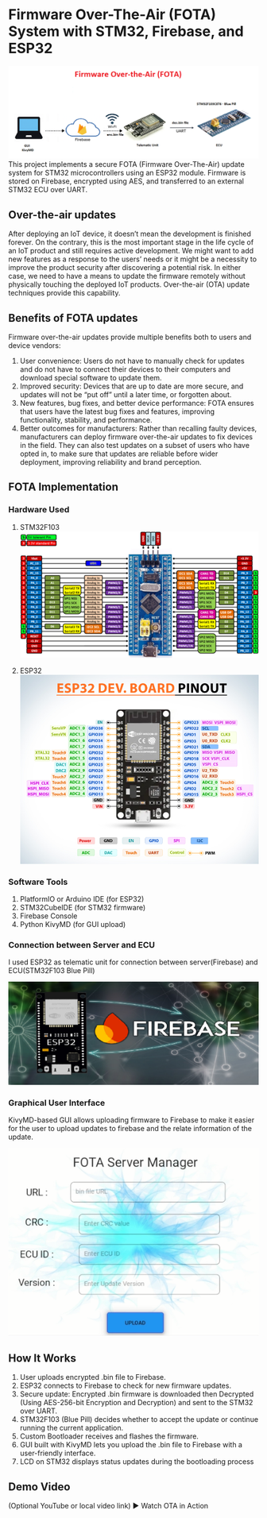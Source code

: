  # Firmware Over-The-Air (FOTA) System with STM32, Firebase, and ESP32
![System Diagram](images/fota.png)
This project implements a secure FOTA (Firmware Over-The-Air) update system for STM32 microcontrollers using an ESP32 module. Firmware is stored on Firebase, encrypted using AES, and transferred to an external STM32 ECU over UART.

## Over-the-air updates
After deploying an IoT device, it doesn’t mean the development is finished forever. On the contrary,
this is the most important stage in the life cycle of an IoT product and still requires active
development. We might want to add new features as a response to the users’ needs or it might be
a necessity to improve the product security after discovering a potential risk. In either case, we
need to have a means to update the firmware remotely without physically touching the deployed
IoT products. Over-the-air (OTA) update techniques provide this capability.

## Benefits of FOTA updates
Firmware over-the-air updates provide multiple benefits both to users and device vendors:
1. User convenience: Users do not have to manually check for updates and do not have to connect their devices to their computers and download special software to update them.
2. Improved security: Devices that are up to date are more secure, and updates will not be “put off” until a later time, or forgotten about.
3. New features, bug fixes, and better device performance: FOTA ensures that users have the latest bug fixes and features, improving functionality, stability, and performance.
4. Better outcomes for manufacturers: Rather than recalling faulty devices, manufacturers can deploy firmware over-the-air updates to fix devices in the field. They can also test updates on a subset of users who have opted in, to make sure that updates are reliable before wider deployment, improving reliability and brand perception.

## FOTA Implementation

### Hardware Used
1. STM32F103
![STM32F103C8T6 - Blue Pill](images/stm32.png)

2. ESP32
![ESP32 Development Board](images/esp32.png)


### Software Tools
1. PlatformIO or Arduino IDE (for ESP32)
2. STM32CubeIDE (for STM32 firmware)
3. Firebase Console
4. Python KivyMD (for GUI upload)

### Connection between Server and ECU

I used ESP32 as telematic unit for connection between server(Firebase) and ECU(STM32F103 Blue Pill)

![System Diagram](images/server.png)
### Graphical User Interface

KivyMD-based GUI allows uploading firmware to Firebase to make it easier for the user to upload updates to firebase and the relate information of the update.

![System Diagram](images/gui.PNG)

## How It Works

1. User uploads encrypted .bin file to Firebase.
2. ESP32 connects to Firebase to check for new firmware updates.
3. Secure update: Encrypted .bin firmware is downloaded then Decrypted (Using AES-256-bit Encryption and Decryption) and sent to the STM32 over UART.
4. STM32F103 (Blue Pill) decides whether to accept the update or continue running the current application.
5. Custom Bootloader receives and flashes the firmware.
6. GUI built with KivyMD lets you upload the .bin file to Firebase with a user-friendly interface.
7. LCD on STM32 displays status updates during the bootloading process

 ## Demo Video
(Optional YouTube or local video link)
▶ Watch OTA in Action




